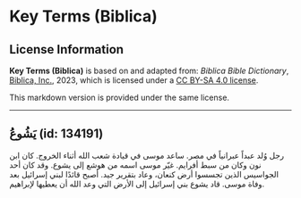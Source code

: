 # Key Terms (Biblica)

## License Information

**Key Terms (Biblica)** is based on and adapted from: _Biblica Bible Dictionary_, [Biblica, Inc.](https://www.biblica.com/), 2023, which is licensed under a [CC BY-SA 4.0 license](https://creativecommons.org/licenses/by-sa/4.0/legalcode.en).

This markdown version is provided under the same license.



--------------------------------

## يَشُوعُ (id: 134191)

رجل وُلد عبداً عبرانياً في مصر. ساعد موسى في قيادة شعب الله أثناء الخروج. كان ابن نون وكان من سبط أفرايم. غيّر موسى اسمه من هوشع إلى يشوع. وقد كان أحد الجواسيس الذين تجسسوا أرض كنعان، وعاد بتقرير جيد. أصبح قائدًا لبني إسرائيل بعد وفاة موسى. قاد يشوع بني إسرائيل إلى الأرض التي وعد الله أن يعطيها لإبراهيم.


